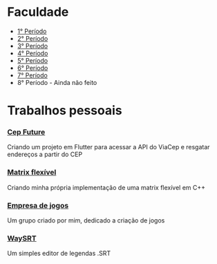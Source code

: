 # Faculdade

- [1° Período](https://github.com/GustavoLR548/GustavoLR548/blob/main/1periodo.md)
- [2° Período](https://github.com/GustavoLR548/GustavoLR548/blob/main/2periodo.md)
- [3° Período](https://github.com/GustavoLR548/GustavoLR548/blob/main/3periodo.md)
- [4° Período](https://github.com/GustavoLR548/GustavoLR548/blob/main/4periodo.md)
- [5° Período](https://github.com/GustavoLR548/GustavoLR548/blob/main/5periodo.md)
- [6° Período](https://github.com/GustavoLR548/GustavoLR548/blob/main/6periodo.md)
- [7° Período](https://github.com/GustavoLR548/GustavoLR548/blob/main/7periodo.md)
- 8° Período - Ainda não feito

# Trabalhos pessoais

### [Cep Future](https://github.com/GustavoLR548/cep_future)

Criando um projeto em Flutter para acessar a API do ViaCep e resgatar endereços
a partir do CEP

### [Matrix flexível](https://github.com/GustavoLR548/matrix_cpp)

Criando minha própria implementação de uma matrix flexível em C++

### [Empresa de jogos](https://github.com/GuaraProductions/Welcome-to-GuaraProductions)

Um grupo criado por mim, dedicado a criação de jogos

### [WaySRT](https://github.com/GustavoLR548/WaySRT)

Um simples editor de legendas .SRT
